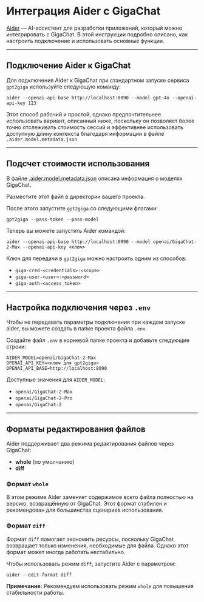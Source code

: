 # Интеграция Aider с GigaChat

[Aider](https://aider.chat/) — AI-ассистент для разработки приложений, который можно интегрировать с GigaChat. В этой инструкции подробно описано, как настроить подключение и использовать основные функции.

---

## Подключение Aider к GigaChat

Для подключения Aider к GigaChat при стандартном запуске сервиса `gpt2giga` используйте следующую команду:

```shell
aider --openai-api-base http://localhost:8090 --model gpt-4o --openai-api-key 123
```

Этот способ рабочий и простой, однако предпочтительнее использовать вариант, описанный ниже, поскольку он позволяет более точно отслеживать стоимость сессий и эффективнее использовать доступную длину контекста благодаря информации в файле `.aider.model.metadata.json`

---

## Подсчет стоимости использования

В файле [.aider.model.metadata.json](.aider.model.metadata.json) описана информация о моделях GigaChat.

Разместите этот файл в директории вашего проекта.

После этого запустите `gpt2giga` со следующими флагами:

```shell
gpt2giga --pass-token --pass-model
```

Теперь вы можете запустить Aider командой:

```shell
aider --openai-api-base http://localhost:8090 --model openai/GigaChat-2-Max --openai-api-key <ключ>
```

Ключ для передачи в `gpt2giga` можно настроить одним из способов:

- `giga-cred-<credentials>:<scope>`
- `giga-user-<user>:<password>`
- `giga-auth-<access_token>`

---

## Настройка подключения через `.env`

Чтобы не передавать параметры подключения при каждом запуске aider, вы можете создать в папке проекта
файла `.env`.

Создайте файл `.env` в корневой папке проекта и добавьте следующие строки:

```env
AIDER_MODEL=openai/GigaChat-2-Max
OPENAI_API_KEY=<ключ для gpt2giga>
OPENAI_API_BASE=http://localhost:8090
```

Доступные значения для `AIDER_MODEL`:
- `openai/GigaChat-2-Max`
- `openai/GigaChat-2-Pro`
- `openai/GigaChat-2`

---

## Форматы редактирования файлов

Aider поддерживает два режима редактирования файлов через GigaChat:

- **whole** (по умолчанию)
- **diff**

### Формат `whole`

В этом режиме Aider заменяет содержимое всего файла полностью на версию, возвращённую от GigaChat. Этот формат стабилен и рекомендован для большинства сценариев использования.

### Формат `diff`

Формат `diff` помогает экономить ресурсы, поскольку GigaChat возвращает только изменения, необходимые для файла. Однако этот формат может иногда работать нестабильно.

Чтобы использовать режим `diff`, запустите Aider с параметром:

```shell
aider --edit-format diff
```

**Примечание:** Рекомендуем использовать режим `whole` для повышения стабильности работы.

